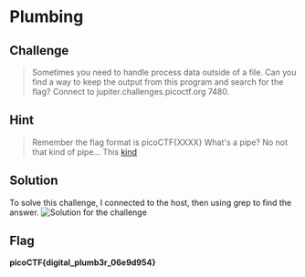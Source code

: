 # Plumbing

## Challenge
> Sometimes you need to handle process data outside of a file. 
Can you find a way to keep the output from this program and search for the flag? Connect to jupiter.challenges.picoctf.org 7480.

## Hint
> Remember the flag format is picoCTF{XXXX}
> What's a pipe? No not that kind of pipe... This [kind](http://www.linfo.org/pipes.html)

## Solution
To solve this challenge, I connected to the host, then using grep to find the answer.
![Solution for the challenge](https://github.com/quochung2k2/ctf-write-ups/blob/main/PicoCTF/Images%20(for%20challenges)/plumbing.png)

## Flag
**picoCTF{digital_plumb3r_06e9d954}**
